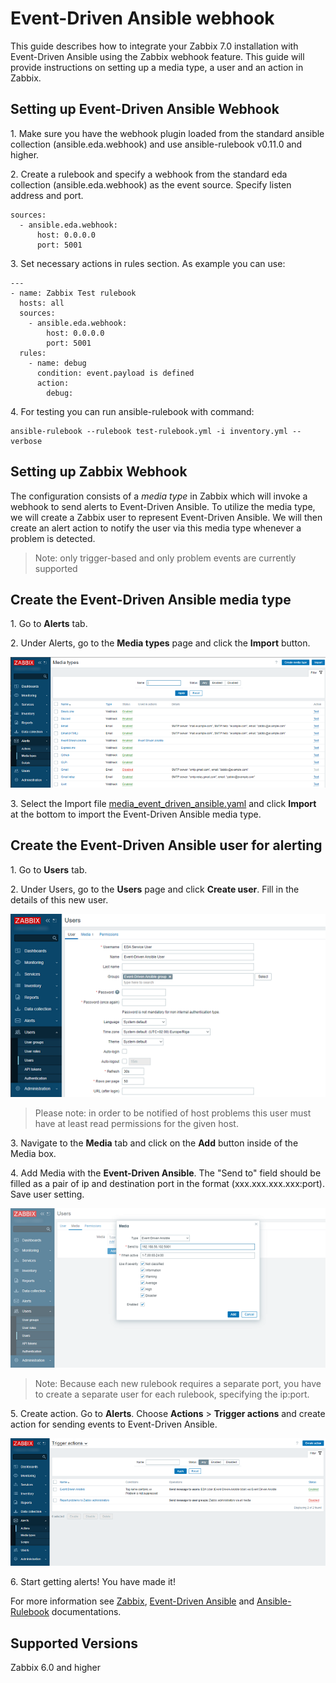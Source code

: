 # Event-Driven Ansible webhook

This guide describes how to integrate your Zabbix 7.0 installation with Event-Driven Ansible using the Zabbix webhook feature. This guide will provide instructions on setting up a media type, a user and an action in Zabbix.

## Setting up Event-Driven Ansible Webhook

1\. Make sure you have the webhook plugin loaded from the standard ansible collection (ansible.eda.webhook) and use ansible-rulebook v0.11.0 and higher.

2\. Create a rulebook and specify a webhook from the standard eda collection (ansible.eda.webhook) as the event source. Specify listen address and port.
```
sources:
  - ansible.eda.webhook:
      host: 0.0.0.0
      port: 5001
```
3\. Set necessary actions in rules section. As example you can use:
```
---
- name: Zabbix Test rulebook
  hosts: all
  sources:
    - ansible.eda.webhook:
        host: 0.0.0.0
        port: 5001
  rules:
    - name: debug
      condition: event.payload is defined
      action:
        debug:
```

4\. For testing you can run ansible-rulebook with command:
```
ansible-rulebook --rulebook test-rulebook.yml -i inventory.yml --verbose
```


## Setting up Zabbix Webhook

The configuration consists of a _media type_ in Zabbix which will invoke a webhook to send alerts to Event-Driven Ansible.
To utilize the media type, we will create a Zabbix user to represent Event-Driven Ansible. We will then create an alert action to notify the user via this media type whenever a problem is detected.

> Note: only trigger-based and only problem events are currently supported

## Create the Event-Driven Ansible media type

1\. Go to **Alerts** tab.

2\. Under Alerts, go to the **Media types** page and click the **Import** button.

[![](images/thumb.1.png?raw=true)](images/1.png)

3\. Select the Import file [media_event_driven_ansible.yaml](media_event_driven_ansible.yaml) and click **Import** at the bottom to import the Event-Driven Ansible media type.

## Create the Event-Driven Ansible user for alerting

1\. Go to **Users** tab.

2\. Under Users, go to the **Users** page and click **Create user**. Fill in the details of this new user.

[![](images/thumb.2.png?raw=true)](images/2.png)

> Please note: in order to be notified of host problems this user must have at least read permissions for the given host.

3\. Navigate to the **Media** tab and click on the **Add** button inside of the Media box.

4\. Add Media with the **Event-Driven Ansible**. The "Send to" field should be filled as a pair of ip and destination port in the format (ххх.ххх.ххх.ххх:port). Save user setting.

[![](images/thumb.3.png?raw=true)](images/3.png)

> Note: Because each new rulebook requires a separate port, you have to create a separate user for each rulebook, specifying the ip:port.

5\. Create action. Go to **Alerts**. Choose **Actions** > **Trigger actions** and create action for sending events to Event-Driven Ansible.

[![](images/thumb.4.png?raw=true)](images/4.png)

6\. Start getting alerts! You have made it!

For more information see [Zabbix](https://www.zabbix.com/documentation/7.0/manual/config/notifications), [Event-Driven Ansible](https://github.com/ansible/eda-server/blob/main/README.md) and [Ansible-Rulebook](https://ansible-rulebook.readthedocs.io/en/latest/getting_started.html) documentations.

## Supported Versions
Zabbix 6.0 and higher



